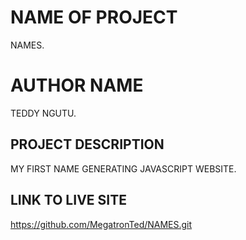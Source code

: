 # NAME OF PROJECT
NAMES.
# AUTHOR NAME
TEDDY NGUTU.
## PROJECT DESCRIPTION
MY FIRST NAME GENERATING JAVASCRIPT WEBSITE.
## LINK TO LIVE SITE
https://github.com/MegatronTed/NAMES.git